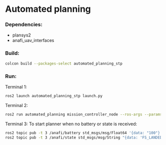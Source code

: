 # Automated planning
### Dependencies:
  - plansys2
  - anafi_uav_interfaces

### Build:
``` bash
colcon build --packages-select automated_planning_stp
```

### Run:
Terminal 1: 
``` bash
ros2 launch automated_planning_stp launch.py
```

Terminal 2: 
``` bash
ros2 run automated_planning mission_controller_node --ros-args --params-file ~/colcon_ws/install/automated_planning/share/automated_planning/config/mission_parameters.yaml --params-file ~/colcon_ws/install/automated_planning/share/automated_planning/config/config.yaml
```

Terminal 3: To start planner when no battery or state is received:

``` bash
ros2 topic pub -t 3 /anafi/battery std_msgs/msg/Float64 '{data: "100"}'
ros2 topic pub -t 3 /anafi/state std_msgs/msg/String "{data: 'FS_LANDED'}"
```

